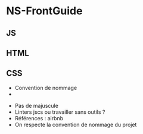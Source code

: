 # NS-FrontGuide

## JS


## HTML

## CSS
- Convention de nommage
- 


* Pas de majuscule
* Linters jscs ou travailler sans outils ?
* Références : airbnb
* On respecte la convention de nommage du projet

